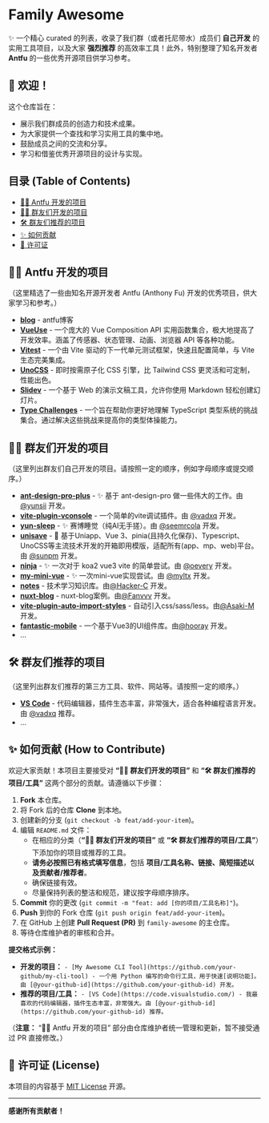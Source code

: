 # Family Awesome

✨ 一个精心 curated 的列表，收录了我们群（或者托尼带水）成员们 **自己开发** 的实用工具项目，以及大家 **强烈推荐** 的高效率工具！此外，特别整理了知名开发者 **Antfu** 的一些优秀开源项目供学习参考。

## 👋 欢迎！

这个仓库旨在：

* 展示我们群成员的创造力和技术成果。
* 为大家提供一个查找和学习实用工具的集中地。
* 鼓励成员之间的交流和分享。
* 学习和借鉴优秀开源项目的设计与实现。

## 目录 (Table of Contents)

* [🧑‍💻 Antfu 开发的项目](#-antfu-开发的项目)
* [👨‍💻 群友们开发的项目](#-群友们开发的项目)
* [🛠️ 群友们推荐的项目](#-群友们推荐的项目)
* [✨ 如何贡献](#-如何贡献)
* [📜 许可证](#-许可证)

## 🧑‍💻 Antfu 开发的项目

（这里精选了一些由知名开源开发者 Antfu (Anthony Fu) 开发的优秀项目，供大家学习和参考。）

* **[blog](https://antfu.me/)** - antfu博客
* **[VueUse](https://github.com/vueuse/vueuse)** - 一个庞大的 Vue Composition API 实用函数集合，极大地提高了开发效率。涵盖了传感器、状态管理、动画、浏览器 API 等各种功能。
* **[Vitest](https://github.com/vitest-dev/vitest)** - 一个由 Vite 驱动的下一代单元测试框架，快速且配置简单，与 Vite 生态完美集成。
* **[UnoCSS](https://github.com/unocss/unocss)** - 即时按需原子化 CSS 引擎，比 Tailwind CSS 更灵活和可定制，性能出色。
* **[Slidev](https://github.com/slidevjs/slidev)** - 一个基于 Web 的演示文稿工具，允许你使用 Markdown 轻松创建幻灯片。
* **[Type Challenges](https://github.com/type-challenges/type-challenges)** - 一个旨在帮助你更好地理解 TypeScript 类型系统的挑战集合。通过解决这些挑战来提高你的类型体操能力。

## 👨‍💻 群友们开发的项目

（这里列出群友们自己开发的项目。请按照一定的顺序，例如字母顺序或提交顺序。）

* **[ant-design-pro-plus](https://github.com/yunsii/ant-design-pro-plus)** - ✨ 基于 ant-design-pro 做一些伟大的工作。由 [@yunsii](https://github.com/yunsii) 开发。
* **[vite-plugin-vconsole](https://github.com/vadxq/vite-plugin-vconsole)** - 一个简单的vite调试插件。由 [@vadxq](https://github.com/vadxq) 开发。
* **[yun-sleep](https://github.com/seemrcola/yun-sleep)** - ✨ 赛博睡觉（纯AI无手搓）。由 [@seemrcola](https://github.com/seemrcola) 开发。
* **[unisave](https://github.com/sunpm/unisave)** - 👋 基于Uniapp、Vue 3、pinia(且持久化保存)、Typescript、UnoCSS等主流技术开发的开箱即用模版，适配所有(app、mp、web)平台。由 [@sunpm](https://github.com/sunpm) 开发。
* **[ninja](https://github.com/oevery/ninja)** - ✨ 一次对于 koa2 vue3 vite 的简单尝试。由 [@oevery](https://github.com/oevery) 开发。
* **[my-mini-vue](https://github.com/myltx/my-mini-vue)** - ✨ 一次mini-vue实现尝试。由 [@myltx](https://github.com/myltx) 开发。
* **[notes](https://github.com/Hacker-C/notes)** - 技术学习知识库。由[@Hacker-C](https://github.com/Hacker-C) 开发。
* **[nuxt-blog](https://github.com/Fanvvv/nuxt-blog)** - nuxt-blog案例。由[@Fanvvv](https://github.com/Fanvvv) 开发。
* **[vite-plugin-auto-import-styles](https://github.com/Asaki-M/vite-plugin-auto-import-styles)** - 自动引入css/sass/less。由[@Asaki-M](https://github.com/Asaki-M) 开发。
* **[fantastic-mobile](https://github.com/fantastic-mobile/basic)** - 一个基于Vue3的UI组件库。由[@hooray](https://github.com/hooray) 开发。
* ...

## 🛠️ 群友们推荐的项目

（这里列出群友们推荐的第三方工具、软件、网站等。请按照一定的顺序。）

* **[VS Code](https://code.visualstudio.com/)** - 代码编辑器，插件生态丰富，非常强大，适合各种编程语言开发。由 [@vadxq](https://github.com/vadxq) 推荐。
* ...

## ✨ 如何贡献 (How to Contribute)

欢迎大家贡献！本项目主要接受对 **“👨‍💻 群友们开发的项目”** 和 **“🛠️ 群友们推荐的项目/工具”** 这两个部分的贡献。请遵循以下步骤：

1.  **Fork** 本仓库。
2.  将 Fork 后的仓库 **Clone** 到本地。
3.  创建新的分支 (`git checkout -b feat/add-your-item`)。
4.  编辑 `README.md` 文件：
    * 在相应的分类（**“👨‍💻 群友们开发的项目”** 或 **“🛠️ 群友们推荐的项目/工具”**）下添加你的项目或推荐的工具。
    * **请务必按照已有格式填写信息**，包括 **项目/工具名称、链接、简短描述以及贡献者/推荐者**。
    * 确保链接有效。
    * 尽量保持列表的整洁和规范，建议按字母顺序排序。
5.  **Commit** 你的更改 (`git commit -m "feat: add [你的项目/工具名称]"`)。
6.  **Push** 到你的 Fork 仓库 (`git push origin feat/add-your-item`)。
7.  在 GitHub 上创建 **Pull Request (PR)** 到 `family-awesome` 的主仓库。
8.  等待仓库维护者的审核和合并。

**提交格式示例：**

* **开发的项目：** `- [My Awesome CLI Tool](https://github.com/your-github/my-cli-tool) - 一个用 Python 编写的命令行工具，用于快速[说明功能]。由 [@your-github-id](https://github.com/your-github-id) 开发。`
* **推荐的项目/工具：** `- [VS Code](https://code.visualstudio.com/) - 我最喜欢的代码编辑器，插件生态丰富，非常强大。由 [@your-github-id](https://github.com/your-github-id) 推荐。`

（**注意：** “🧑‍💻 Antfu 开发的项目” 部分由仓库维护者统一管理和更新，暂不接受通过 PR 直接修改。）

## 📜 许可证 (License)

本项目的内容基于 [MIT License](LICENSE) 开源。

---

**感谢所有贡献者！**

